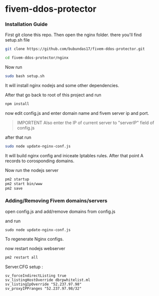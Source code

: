 # fivem-ddos-protector

### Installation Guide

First git clone this repo.
Then open the nginx folder.
there you'll find setup.sh file
``` bash
git clone https://github.com/bubundas17/fivem-ddos-protector.git
```
``` bash
cd fivem-ddos-protector/nginx
```
Now run
``` bash
sudo bash setup.sh
```

It will install nginx nodejs and some other dependencies.

After that go back to root of this project and run 
``` bash
npm install
```
now edit config.js and enter domain name and fivem server ip and port. 

> IMPORTENT 
Also enter the IP of current server to "serverIP" field of config.js

after that run
``` bash
sudo node update-nginx-conf.js
```

It will build nginx config and iniceate Iptables rules.
After that point A records to corosponding domains.

Now run the nodejs server

```bash
pm2 startup
pm2 start bin/www
pm2 save
```

### Adding/Removing Fivem domains/servers

open config.js
and add/remove domains from config.js

and run 
```
sudo node update-nginx-conf.js
```
To regenerate Nginx configs.

now restart nodejs webserver

``` bash
pm2 restart all
```


Server.CFG setup : 

```
sv_forceIndirectListing true
sv_listingHostOverride dbrpwhitelist.ml
sv_listingIpOverride "52.237.97.98"
sv_proxyIPPranges "52.237.97.98/32"
```
